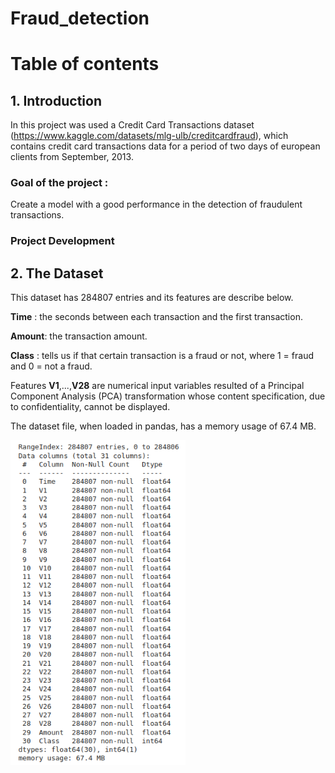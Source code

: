 # Fraud_detection
# Table of contents
## 1. Introduction
In this project was used a Credit Card Transactions dataset (https://www.kaggle.com/datasets/mlg-ulb/creditcardfraud), which contains credit card transactions data for a period of two days of european clients from September, 2013.

### Goal of the project : 
Create a model with a good performance in the detection of fraudulent transactions.

### Project Development

## 2. The Dataset
This dataset has 284807 entries and its features are describe below.

**Time** : the seconds between each transaction and the first transaction. 

**Amount**: the transaction amount.

**Class** : tells us if that certain transaction is a fraud or not, where 1 = fraud and 0 = not a fraud.

Features **V1**,...,**V28** are numerical input variables resulted of a Principal Component Analysis (PCA) transformation whose content specification, due to confidentiality, cannot be displayed.

The dataset file, when loaded in pandas, has a memory usage of 67.4 MB.

<p align="left">
<img src="info-fraud.png" width="280" height="520"/>
</p>